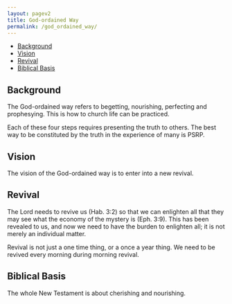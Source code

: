 ```yaml
---
layout: pagev2
title: God-ordained Way
permalink: /god_ordained_way/
---
```

- [Background](#background)
- [Vision](#vision)
- [Revival](#revival)
- [Biblical Basis](#biblical-basis)

## Background

The God-ordained way refers to begetting, nourishing, perfecting and prophesying. This is how to church life can be practiced.

Each of these four steps requires presenting the truth to others. The best way to be constituted by the truth in the experience of many is PSRP.


## Vision  

The vision of the God-ordained way is to enter into a new revival. 

## Revival

The Lord needs to revive us (Hab. 3:2) so that we can enlighten all that they may see what the economy of the mystery is (Eph. 3:9). This has been revealed to us, and now we need to have the burden to enlighten all; it is not merely an individual matter.

Revival is not just a one time thing, or a once a year thing. We need to be revived every morning during morning revival.

## Biblical Basis

The whole New Testament is about cherishing and nourishing. 